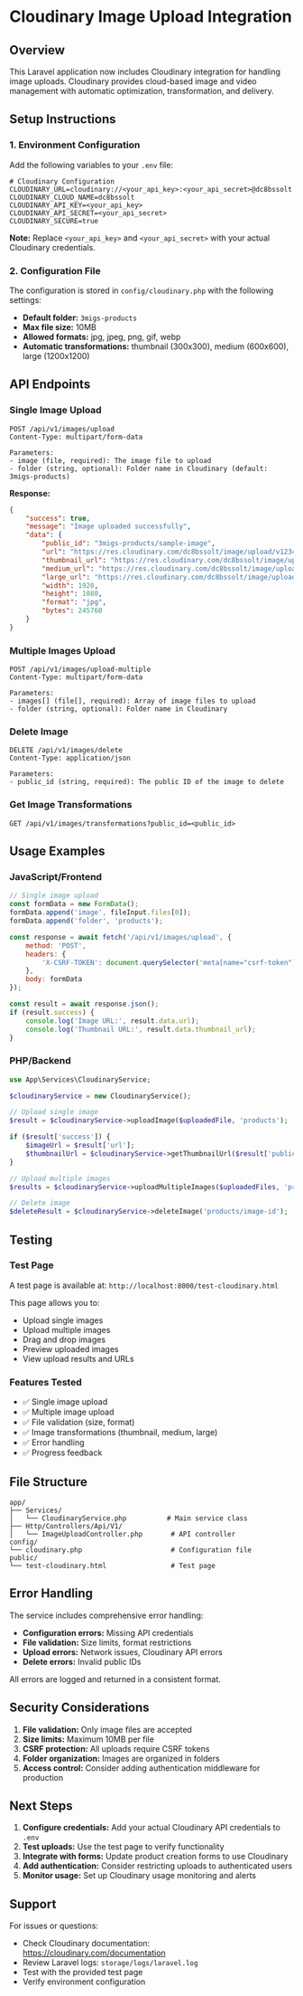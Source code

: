# Cloudinary Image Upload Integration

## Overview
This Laravel application now includes Cloudinary integration for handling image uploads. Cloudinary provides cloud-based image and video management with automatic optimization, transformation, and delivery.

## Setup Instructions

### 1. Environment Configuration
Add the following variables to your `.env` file:

```env
# Cloudinary Configuration
CLOUDINARY_URL=cloudinary://<your_api_key>:<your_api_secret>@dc8bssolt
CLOUDINARY_CLOUD_NAME=dc8bssolt
CLOUDINARY_API_KEY=<your_api_key>
CLOUDINARY_API_SECRET=<your_api_secret>
CLOUDINARY_SECURE=true
```

**Note:** Replace `<your_api_key>` and `<your_api_secret>` with your actual Cloudinary credentials.

### 2. Configuration File
The configuration is stored in `config/cloudinary.php` with the following settings:

- **Default folder:** `3migs-products`
- **Max file size:** 10MB
- **Allowed formats:** jpg, jpeg, png, gif, webp
- **Automatic transformations:** thumbnail (300x300), medium (600x600), large (1200x1200)

## API Endpoints

### Single Image Upload
```
POST /api/v1/images/upload
Content-Type: multipart/form-data

Parameters:
- image (file, required): The image file to upload
- folder (string, optional): Folder name in Cloudinary (default: 3migs-products)
```

**Response:**
```json
{
    "success": true,
    "message": "Image uploaded successfully",
    "data": {
        "public_id": "3migs-products/sample-image",
        "url": "https://res.cloudinary.com/dc8bssolt/image/upload/v1234567890/3migs-products/sample-image.jpg",
        "thumbnail_url": "https://res.cloudinary.com/dc8bssolt/image/upload/w_300,h_300,c_fill,q_auto,f_auto/3migs-products/sample-image.jpg",
        "medium_url": "https://res.cloudinary.com/dc8bssolt/image/upload/w_600,h_600,c_fill,q_auto,f_auto/3migs-products/sample-image.jpg",
        "large_url": "https://res.cloudinary.com/dc8bssolt/image/upload/w_1200,h_1200,c_limit,q_auto,f_auto/3migs-products/sample-image.jpg",
        "width": 1920,
        "height": 1080,
        "format": "jpg",
        "bytes": 245760
    }
}
```

### Multiple Images Upload
```
POST /api/v1/images/upload-multiple
Content-Type: multipart/form-data

Parameters:
- images[] (file[], required): Array of image files to upload
- folder (string, optional): Folder name in Cloudinary
```

### Delete Image
```
DELETE /api/v1/images/delete
Content-Type: application/json

Parameters:
- public_id (string, required): The public ID of the image to delete
```

### Get Image Transformations
```
GET /api/v1/images/transformations?public_id=<public_id>
```

## Usage Examples

### JavaScript/Frontend
```javascript
// Single image upload
const formData = new FormData();
formData.append('image', fileInput.files[0]);
formData.append('folder', 'products');

const response = await fetch('/api/v1/images/upload', {
    method: 'POST',
    headers: {
        'X-CSRF-TOKEN': document.querySelector('meta[name="csrf-token"]').getAttribute('content')
    },
    body: formData
});

const result = await response.json();
if (result.success) {
    console.log('Image URL:', result.data.url);
    console.log('Thumbnail URL:', result.data.thumbnail_url);
}
```

### PHP/Backend
```php
use App\Services\CloudinaryService;

$cloudinaryService = new CloudinaryService();

// Upload single image
$result = $cloudinaryService->uploadImage($uploadedFile, 'products');

if ($result['success']) {
    $imageUrl = $result['url'];
    $thumbnailUrl = $cloudinaryService->getThumbnailUrl($result['public_id']);
}

// Upload multiple images
$results = $cloudinaryService->uploadMultipleImages($uploadedFiles, 'products');

// Delete image
$deleteResult = $cloudinaryService->deleteImage('products/image-id');
```

## Testing

### Test Page
A test page is available at: `http://localhost:8000/test-cloudinary.html`

This page allows you to:
- Upload single images
- Upload multiple images
- Drag and drop images
- Preview uploaded images
- View upload results and URLs

### Features Tested
- ✅ Single image upload
- ✅ Multiple image upload
- ✅ File validation (size, format)
- ✅ Image transformations (thumbnail, medium, large)
- ✅ Error handling
- ✅ Progress feedback

## File Structure

```
app/
├── Services/
│   └── CloudinaryService.php          # Main service class
├── Http/Controllers/Api/V1/
│   └── ImageUploadController.php       # API controller
config/
└── cloudinary.php                      # Configuration file
public/
└── test-cloudinary.html                # Test page
```

## Error Handling

The service includes comprehensive error handling:

- **Configuration errors:** Missing API credentials
- **File validation:** Size limits, format restrictions
- **Upload errors:** Network issues, Cloudinary API errors
- **Delete errors:** Invalid public IDs

All errors are logged and returned in a consistent format.

## Security Considerations

1. **File validation:** Only image files are accepted
2. **Size limits:** Maximum 10MB per file
3. **CSRF protection:** All uploads require CSRF tokens
4. **Folder organization:** Images are organized in folders
5. **Access control:** Consider adding authentication middleware for production

## Next Steps

1. **Configure credentials:** Add your actual Cloudinary API credentials to `.env`
2. **Test uploads:** Use the test page to verify functionality
3. **Integrate with forms:** Update product creation forms to use Cloudinary
4. **Add authentication:** Consider restricting uploads to authenticated users
5. **Monitor usage:** Set up Cloudinary usage monitoring and alerts

## Support

For issues or questions:
- Check Cloudinary documentation: https://cloudinary.com/documentation
- Review Laravel logs: `storage/logs/laravel.log`
- Test with the provided test page
- Verify environment configuration

